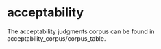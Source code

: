 # acceptability

The acceptability judgments corpus can be found in acceptability_corpus/corpus_table.
